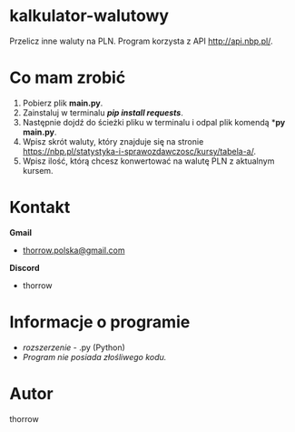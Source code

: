 # kalkulator-walutowy
Przelicz inne waluty na PLN. Program korzysta z API http://api.nbp.pl/.

# Co mam zrobić
1. Pobierz plik **main.py**.
2. Zainstaluj w terminalu ***pip install requests***.
3. Następnie dojdź do ścieżki pliku w terminalu i odpal plik komendą ***py main.py**.
4. Wpisz skrót waluty, który znajduje się na stronie https://nbp.pl/statystyka-i-sprawozdawczosc/kursy/tabela-a/.
5. Wpisz ilość, którą chcesz konwertować na walutę PLN z aktualnym kursem.

# Kontakt
**Gmail**
- thorrow.polska@gmail.com

**Discord**
- thorrow

# Informacje o programie
- *rozszerzenie* - .py (Python)
- *Program nie posiada złośliwego kodu.*

# Autor
thorrow
